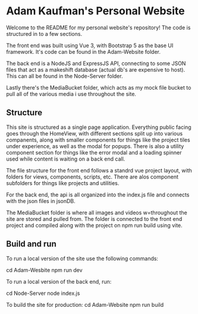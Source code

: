# Adam Kaufman's Personal Website

Welcome to the README for my personal website's repository! The code is structured in to a few sections. 

The front end was built using Vue 3, with Bootstrap 5 as the base UI framework. It's code can be found in the Adam-Website folder. 

The back end is a NodeJS and ExpressJS API, connecting to some JSON files that act as a makeshift database (actual db's are expensive to host). This can all be found in the Node-Server folder.

Lastly there's the MediaBucket folder, which acts as my mock file bucket to pull all of the various media i use throughout the site.

## Structure

This site is structured as a single page application. Everything public facing goes through the HomeView, with different sections split up into various companents, along with smaller components for things like the project tiles under experience, as well as the modal for popups. There is also a utility component section for things like the error modal and a loading spinner used while content is waiting on a back end call.


The file structure for the front end follows a standrd vue project layout, with folders for views, components, scripts, etc. There are alos component subfolders for things like projects and utilities. 

For the back end, the api is all organized into the index.js file and connects with the json files in jsonDB.

The MediaBucket folder is where all images and videos w=throughout the site are stored and pulled from. The folder is connected to the front end project and compiled along with the project on npm run build using vite.

## Build and run

To run a local version of the site use the following commands:

cd Adam-Wesbite
npm run dev

To run a local version of the back end, run:

cd Node-Server
node index.js

To build the site for production:
cd Adam-Website
npm run build